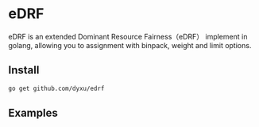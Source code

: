 # eDRF
eDRF is an extended Dominant Resource Fairness（eDRF） implement in golang, allowing you to assignment with binpack, weight and limit options.

## Install

```sh
go get github.com/dyxu/edrf
```

## Examples
